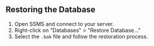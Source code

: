 ## Restoring the Database
1. Open SSMS and connect to your server.
2. Right-click on "Databases" > "Restore Database..."
3. Select the `.bak` file and follow the restoration process.
